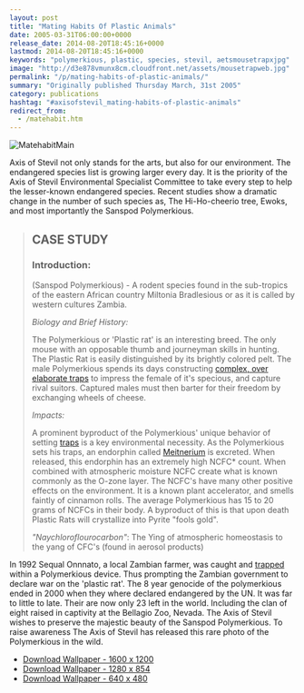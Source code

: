 ```yaml
---
layout: post
title: "Mating Habits Of Plastic Animals"
date: 2005-03-31T06:00:00+0000
release_date: 2014-08-20T18:45:16+0000
lastmod: 2014-08-20T18:45:16+0000
keywords: "polymerkious, plastic, species, stevil, aetsmousetrapxjpg"
image: "http://d3e878vmunx8cm.cloudfront.net/assets/mousetrapweb.jpg"
permalink: "/p/mating-habits-of-plastic-animals/"
summary: "Originally published Thursday March, 31st 2005"
category: publications
hashtag: "#axisofstevil_mating-habits-of-plastic-animals"
redirect_from:
  - /matehabit.htm
---
```


[id_1]: http://d3e878vmunx8cm.cloudfront.net/assets/mousetrapweb.jpg "MatehabitMain"
![MatehabitMain][id_1]

Axis of Stevil not only stands for the arts, but also for our environment. The endangered species list is growing larger every day. It is the priority of the Axis of Stevil Environmental Specialist Committee to take every step to help the lesser-known endangered species. Recent studies show a dramatic change in the number of such species as, The Hi-Ho-cheerio tree, Ewoks, and most importantly the Sanspod Polymerkious.

> ## CASE STUDY ##
> 
> ### Introduction: ###
> 
> (Sanspod Polymerkious) - A rodent species found in the sub-tropics of the eastern African country Miltonia Bradlesious or as it is called by western cultures Zambia. 
> 
>   *Biology and Brief History:*
> 
> The Polymerkious or 'Plastic rat' is an interesting breed. The only mouse with an opposable thumb and journeyman skills in hunting. The Plastic Rat is easily distinguished by its brightly colored pelt. The male Polymerkious spends its days constructing [complex, over elaborate traps](http://d3e878vmunx8cm.cloudfront.net/assets/trap.gif "complex, over elaborate traps") to impress the female of it's specious, and capture rival suitors. Captured males must then barter for their freedom by exchanging wheels of cheese.
>  
> *Impacts:*
> 
> A prominent byproduct of the Polymerkious' unique behavior of setting [traps](http://d3e878vmunx8cm.cloudfront.net/assets/trap.gif "traps") is a key environmental necessity. As the Polymerkious sets his traps, an endorphin called [Meitnerium](http://www.webelements.com/webelements/elements/text/Mt/key.html "Meitnerium") is excreted. When released, this endorphin has an extremely high NCFC* count. When combined with atmospheric moisture NCFC create what is known commonly as the O-zone layer. The NCFC's have many other positive effects on the environment. It is a known plant accelerator, and smells faintly of cinnamon rolls. The average Polymerkious has 15 to 20 grams of NCFCs in their body. A byproduct of this is that upon death Plastic Rats will crystallize into Pyrite "fools gold".
> 
> *"Naychloroflourocarbon"*: The Ying of atmospheric homeostasis to the yang of CFC's (found in aerosol products)

In 1992 Sequal Onnnato, a local Zambian farmer, was caught and [trapped](http://d3e878vmunx8cm.cloudfront.net/assets/trap.gif "trapped") within a Polymerkious device. Thus prompting the Zambian government to declare war on the 'plastic rat'. The 8 year genocide of the polymerkious ended in 2000 when they where declared endangered by the UN. It was far to little to late. Their are now only 23 left in the world. Including the clan of eight raised in captivity at the Bellagio Zoo, Nevada. The Axis of Stevil wishes to preserve the majestic beauty of the Sanspod Polymerkious. To raise awareness The Axis of Stevil has released this rare photo of the Polymerkious in the wild.


- [Download Wallpaper - 1600 x 1200](http://d3e878vmunx8cm.cloudfront.net/assets/mousetrap1600x1200.jpg)
- [Download Wallpaper - 1280 x 854](http://d3e878vmunx8cm.cloudfront.net/assets/mousetrap1280x854.jpg)
- [Download Wallpaper - 640 x 480](http://d3e878vmunx8cm.cloudfront.net/assets/mousetrap640x480.jpg)
